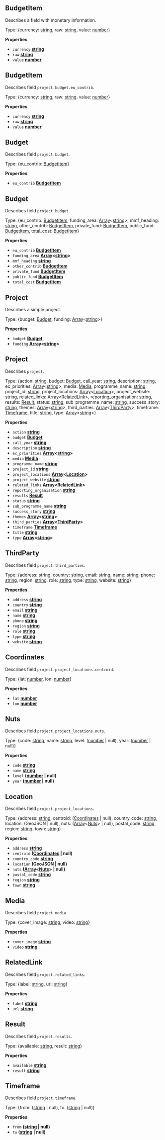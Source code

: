 <!-- Generated by documentation.js. Update this documentation by updating the source code. -->

## BudgetItem

Describes a field with monetary information.

Type: {currency: [string](https://developer.mozilla.org/docs/Web/JavaScript/Reference/Global_Objects/String), raw: [string](https://developer.mozilla.org/docs/Web/JavaScript/Reference/Global_Objects/String), value: [number](https://developer.mozilla.org/docs/Web/JavaScript/Reference/Global_Objects/Number)}

**Properties**

-   `currency` **[string](https://developer.mozilla.org/docs/Web/JavaScript/Reference/Global_Objects/String)** 
-   `raw` **[string](https://developer.mozilla.org/docs/Web/JavaScript/Reference/Global_Objects/String)** 
-   `value` **[number](https://developer.mozilla.org/docs/Web/JavaScript/Reference/Global_Objects/Number)** 

## BudgetItem

Describes field `project.budget.eu_contrib`.

Type: {currency: [string](https://developer.mozilla.org/docs/Web/JavaScript/Reference/Global_Objects/String), raw: [string](https://developer.mozilla.org/docs/Web/JavaScript/Reference/Global_Objects/String), value: [number](https://developer.mozilla.org/docs/Web/JavaScript/Reference/Global_Objects/Number)}

**Properties**

-   `currency` **[string](https://developer.mozilla.org/docs/Web/JavaScript/Reference/Global_Objects/String)** 
-   `raw` **[string](https://developer.mozilla.org/docs/Web/JavaScript/Reference/Global_Objects/String)** 
-   `value` **[number](https://developer.mozilla.org/docs/Web/JavaScript/Reference/Global_Objects/Number)** 

## Budget

Describes field `project.budget`.

Type: {eu_contrib: [BudgetItem](#budgetitem)}

**Properties**

-   `eu_contrib` **[BudgetItem](#budgetitem)** 

## Budget

Describes field `project.budget`.

Type: {eu_contrib: [BudgetItem](#budgetitem), funding_area: [Array](https://developer.mozilla.org/docs/Web/JavaScript/Reference/Global_Objects/Array)&lt;[string](https://developer.mozilla.org/docs/Web/JavaScript/Reference/Global_Objects/String)>, mmf_heading: [string](https://developer.mozilla.org/docs/Web/JavaScript/Reference/Global_Objects/String), other_contrib: [BudgetItem](#budgetitem), private_fund: [BudgetItem](#budgetitem), public_fund: [BudgetItem](#budgetitem), total_cost: [BudgetItem](#budgetitem)}

**Properties**

-   `eu_contrib` **[BudgetItem](#budgetitem)** 
-   `funding_area` **[Array](https://developer.mozilla.org/docs/Web/JavaScript/Reference/Global_Objects/Array)&lt;[string](https://developer.mozilla.org/docs/Web/JavaScript/Reference/Global_Objects/String)>** 
-   `mmf_heading` **[string](https://developer.mozilla.org/docs/Web/JavaScript/Reference/Global_Objects/String)** 
-   `other_contrib` **[BudgetItem](#budgetitem)** 
-   `private_fund` **[BudgetItem](#budgetitem)** 
-   `public_fund` **[BudgetItem](#budgetitem)** 
-   `total_cost` **[BudgetItem](#budgetitem)** 

## Project

Describes a simple project.

Type: {budget: [Budget](#budget), funding: [Array](https://developer.mozilla.org/docs/Web/JavaScript/Reference/Global_Objects/Array)&lt;[string](https://developer.mozilla.org/docs/Web/JavaScript/Reference/Global_Objects/String)>}

**Properties**

-   `budget` **[Budget](#budget)** 
-   `funding` **[Array](https://developer.mozilla.org/docs/Web/JavaScript/Reference/Global_Objects/Array)&lt;[string](https://developer.mozilla.org/docs/Web/JavaScript/Reference/Global_Objects/String)>** 

## Project

Describes `project`.

Type: {action: [string](https://developer.mozilla.org/docs/Web/JavaScript/Reference/Global_Objects/String), budget: [Budget](#budget), call_year: [string](https://developer.mozilla.org/docs/Web/JavaScript/Reference/Global_Objects/String), description: [string](https://developer.mozilla.org/docs/Web/JavaScript/Reference/Global_Objects/String), ec_priorities: [Array](https://developer.mozilla.org/docs/Web/JavaScript/Reference/Global_Objects/Array)&lt;[string](https://developer.mozilla.org/docs/Web/JavaScript/Reference/Global_Objects/String)>, media: [Media](#media), programme_name: [string](https://developer.mozilla.org/docs/Web/JavaScript/Reference/Global_Objects/String), project_id: [string](https://developer.mozilla.org/docs/Web/JavaScript/Reference/Global_Objects/String), project_locations: [Array](https://developer.mozilla.org/docs/Web/JavaScript/Reference/Global_Objects/Array)&lt;[Location](#location)>, project_website: [string](https://developer.mozilla.org/docs/Web/JavaScript/Reference/Global_Objects/String), related_links: [Array](https://developer.mozilla.org/docs/Web/JavaScript/Reference/Global_Objects/Array)&lt;[RelatedLink](#relatedlink)>, reporting_organisation: [string](https://developer.mozilla.org/docs/Web/JavaScript/Reference/Global_Objects/String), results: [Result](#result), status: [string](https://developer.mozilla.org/docs/Web/JavaScript/Reference/Global_Objects/String), sub_programme_name: [string](https://developer.mozilla.org/docs/Web/JavaScript/Reference/Global_Objects/String), success_story: [string](https://developer.mozilla.org/docs/Web/JavaScript/Reference/Global_Objects/String), themes: [Array](https://developer.mozilla.org/docs/Web/JavaScript/Reference/Global_Objects/Array)&lt;[string](https://developer.mozilla.org/docs/Web/JavaScript/Reference/Global_Objects/String)>, third_parties: [Array](https://developer.mozilla.org/docs/Web/JavaScript/Reference/Global_Objects/Array)&lt;[ThirdParty](#thirdparty)>, timeframe: [Timeframe](#timeframe), title: [string](https://developer.mozilla.org/docs/Web/JavaScript/Reference/Global_Objects/String), type: [Array](https://developer.mozilla.org/docs/Web/JavaScript/Reference/Global_Objects/Array)&lt;[string](https://developer.mozilla.org/docs/Web/JavaScript/Reference/Global_Objects/String)>}

**Properties**

-   `action` **[string](https://developer.mozilla.org/docs/Web/JavaScript/Reference/Global_Objects/String)** 
-   `budget` **[Budget](#budget)** 
-   `call_year` **[string](https://developer.mozilla.org/docs/Web/JavaScript/Reference/Global_Objects/String)** 
-   `description` **[string](https://developer.mozilla.org/docs/Web/JavaScript/Reference/Global_Objects/String)** 
-   `ec_priorities` **[Array](https://developer.mozilla.org/docs/Web/JavaScript/Reference/Global_Objects/Array)&lt;[string](https://developer.mozilla.org/docs/Web/JavaScript/Reference/Global_Objects/String)>** 
-   `media` **[Media](#media)** 
-   `programme_name` **[string](https://developer.mozilla.org/docs/Web/JavaScript/Reference/Global_Objects/String)** 
-   `project_id` **[string](https://developer.mozilla.org/docs/Web/JavaScript/Reference/Global_Objects/String)** 
-   `project_locations` **[Array](https://developer.mozilla.org/docs/Web/JavaScript/Reference/Global_Objects/Array)&lt;[Location](#location)>** 
-   `project_website` **[string](https://developer.mozilla.org/docs/Web/JavaScript/Reference/Global_Objects/String)** 
-   `related_links` **[Array](https://developer.mozilla.org/docs/Web/JavaScript/Reference/Global_Objects/Array)&lt;[RelatedLink](#relatedlink)>** 
-   `reporting_organisation` **[string](https://developer.mozilla.org/docs/Web/JavaScript/Reference/Global_Objects/String)** 
-   `results` **[Result](#result)** 
-   `status` **[string](https://developer.mozilla.org/docs/Web/JavaScript/Reference/Global_Objects/String)** 
-   `sub_programme_name` **[string](https://developer.mozilla.org/docs/Web/JavaScript/Reference/Global_Objects/String)** 
-   `success_story` **[string](https://developer.mozilla.org/docs/Web/JavaScript/Reference/Global_Objects/String)** 
-   `themes` **[Array](https://developer.mozilla.org/docs/Web/JavaScript/Reference/Global_Objects/Array)&lt;[string](https://developer.mozilla.org/docs/Web/JavaScript/Reference/Global_Objects/String)>** 
-   `third_parties` **[Array](https://developer.mozilla.org/docs/Web/JavaScript/Reference/Global_Objects/Array)&lt;[ThirdParty](#thirdparty)>** 
-   `timeframe` **[Timeframe](#timeframe)** 
-   `title` **[string](https://developer.mozilla.org/docs/Web/JavaScript/Reference/Global_Objects/String)** 
-   `type` **[Array](https://developer.mozilla.org/docs/Web/JavaScript/Reference/Global_Objects/Array)&lt;[string](https://developer.mozilla.org/docs/Web/JavaScript/Reference/Global_Objects/String)>** 

## ThirdParty

Describes field `project.third_parties`.

Type: {address: [string](https://developer.mozilla.org/docs/Web/JavaScript/Reference/Global_Objects/String), country: [string](https://developer.mozilla.org/docs/Web/JavaScript/Reference/Global_Objects/String), email: [string](https://developer.mozilla.org/docs/Web/JavaScript/Reference/Global_Objects/String), name: [string](https://developer.mozilla.org/docs/Web/JavaScript/Reference/Global_Objects/String), phone: [string](https://developer.mozilla.org/docs/Web/JavaScript/Reference/Global_Objects/String), region: [string](https://developer.mozilla.org/docs/Web/JavaScript/Reference/Global_Objects/String), role: [string](https://developer.mozilla.org/docs/Web/JavaScript/Reference/Global_Objects/String), type: [string](https://developer.mozilla.org/docs/Web/JavaScript/Reference/Global_Objects/String), website: [string](https://developer.mozilla.org/docs/Web/JavaScript/Reference/Global_Objects/String)}

**Properties**

-   `address` **[string](https://developer.mozilla.org/docs/Web/JavaScript/Reference/Global_Objects/String)** 
-   `country` **[string](https://developer.mozilla.org/docs/Web/JavaScript/Reference/Global_Objects/String)** 
-   `email` **[string](https://developer.mozilla.org/docs/Web/JavaScript/Reference/Global_Objects/String)** 
-   `name` **[string](https://developer.mozilla.org/docs/Web/JavaScript/Reference/Global_Objects/String)** 
-   `phone` **[string](https://developer.mozilla.org/docs/Web/JavaScript/Reference/Global_Objects/String)** 
-   `region` **[string](https://developer.mozilla.org/docs/Web/JavaScript/Reference/Global_Objects/String)** 
-   `role` **[string](https://developer.mozilla.org/docs/Web/JavaScript/Reference/Global_Objects/String)** 
-   `type` **[string](https://developer.mozilla.org/docs/Web/JavaScript/Reference/Global_Objects/String)** 
-   `website` **[string](https://developer.mozilla.org/docs/Web/JavaScript/Reference/Global_Objects/String)** 

## Coordinates

Describes field `project.project_locations.centroid`.

Type: {lat: [number](https://developer.mozilla.org/docs/Web/JavaScript/Reference/Global_Objects/Number), lon: [number](https://developer.mozilla.org/docs/Web/JavaScript/Reference/Global_Objects/Number)}

**Properties**

-   `lat` **[number](https://developer.mozilla.org/docs/Web/JavaScript/Reference/Global_Objects/Number)** 
-   `lon` **[number](https://developer.mozilla.org/docs/Web/JavaScript/Reference/Global_Objects/Number)** 

## Nuts

Describes field `project.project_locations.nuts`.

Type: {code: [string](https://developer.mozilla.org/docs/Web/JavaScript/Reference/Global_Objects/String), name: [string](https://developer.mozilla.org/docs/Web/JavaScript/Reference/Global_Objects/String), level: ([number](https://developer.mozilla.org/docs/Web/JavaScript/Reference/Global_Objects/Number) | null), year: ([number](https://developer.mozilla.org/docs/Web/JavaScript/Reference/Global_Objects/Number) | null)}

**Properties**

-   `code` **[string](https://developer.mozilla.org/docs/Web/JavaScript/Reference/Global_Objects/String)** 
-   `name` **[string](https://developer.mozilla.org/docs/Web/JavaScript/Reference/Global_Objects/String)** 
-   `level` **([number](https://developer.mozilla.org/docs/Web/JavaScript/Reference/Global_Objects/Number) | null)** 
-   `year` **([number](https://developer.mozilla.org/docs/Web/JavaScript/Reference/Global_Objects/Number) | null)** 

## Location

Describes field `project.project_locations`.

Type: {address: [string](https://developer.mozilla.org/docs/Web/JavaScript/Reference/Global_Objects/String), centroid: ([Coordinates](#coordinates) | null), country_code: [string](https://developer.mozilla.org/docs/Web/JavaScript/Reference/Global_Objects/String), location: (GeoJSON | null), nuts: ([Array](https://developer.mozilla.org/docs/Web/JavaScript/Reference/Global_Objects/Array)&lt;[Nuts](#nuts)> | null), postal_code: [string](https://developer.mozilla.org/docs/Web/JavaScript/Reference/Global_Objects/String), region: [string](https://developer.mozilla.org/docs/Web/JavaScript/Reference/Global_Objects/String), town: [string](https://developer.mozilla.org/docs/Web/JavaScript/Reference/Global_Objects/String)}

**Properties**

-   `address` **[string](https://developer.mozilla.org/docs/Web/JavaScript/Reference/Global_Objects/String)** 
-   `centroid` **([Coordinates](#coordinates) | null)** 
-   `country_code` **[string](https://developer.mozilla.org/docs/Web/JavaScript/Reference/Global_Objects/String)** 
-   `location` **(GeoJSON | null)** 
-   `nuts` **([Array](https://developer.mozilla.org/docs/Web/JavaScript/Reference/Global_Objects/Array)&lt;[Nuts](#nuts)> | null)** 
-   `postal_code` **[string](https://developer.mozilla.org/docs/Web/JavaScript/Reference/Global_Objects/String)** 
-   `region` **[string](https://developer.mozilla.org/docs/Web/JavaScript/Reference/Global_Objects/String)** 
-   `town` **[string](https://developer.mozilla.org/docs/Web/JavaScript/Reference/Global_Objects/String)** 

## Media

Describes field `project.media`.

Type: {cover_image: [string](https://developer.mozilla.org/docs/Web/JavaScript/Reference/Global_Objects/String), video: [string](https://developer.mozilla.org/docs/Web/JavaScript/Reference/Global_Objects/String)}

**Properties**

-   `cover_image` **[string](https://developer.mozilla.org/docs/Web/JavaScript/Reference/Global_Objects/String)** 
-   `video` **[string](https://developer.mozilla.org/docs/Web/JavaScript/Reference/Global_Objects/String)** 

## RelatedLink

Describes field `project.related_links`.

Type: {label: [string](https://developer.mozilla.org/docs/Web/JavaScript/Reference/Global_Objects/String), url: [string](https://developer.mozilla.org/docs/Web/JavaScript/Reference/Global_Objects/String)}

**Properties**

-   `label` **[string](https://developer.mozilla.org/docs/Web/JavaScript/Reference/Global_Objects/String)** 
-   `url` **[string](https://developer.mozilla.org/docs/Web/JavaScript/Reference/Global_Objects/String)** 

## Result

Describes field `project.results`.

Type: {available: [string](https://developer.mozilla.org/docs/Web/JavaScript/Reference/Global_Objects/String), result: [string](https://developer.mozilla.org/docs/Web/JavaScript/Reference/Global_Objects/String)}

**Properties**

-   `available` **[string](https://developer.mozilla.org/docs/Web/JavaScript/Reference/Global_Objects/String)** 
-   `result` **[string](https://developer.mozilla.org/docs/Web/JavaScript/Reference/Global_Objects/String)** 

## Timeframe

Describes field `project.timeframe`.

Type: {from: ([string](https://developer.mozilla.org/docs/Web/JavaScript/Reference/Global_Objects/String) | null), to: ([string](https://developer.mozilla.org/docs/Web/JavaScript/Reference/Global_Objects/String) | null)}

**Properties**

-   `from` **([string](https://developer.mozilla.org/docs/Web/JavaScript/Reference/Global_Objects/String) | null)** 
-   `to` **([string](https://developer.mozilla.org/docs/Web/JavaScript/Reference/Global_Objects/String) | null)** 
